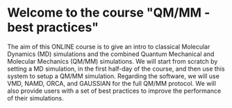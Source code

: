 # Welcome to the course "QM/MM - best practices" 

The aim of this ONLINE course is to give an intro to classical Molecular Dynamics (MD) simulations and the combined Quantum Mechanical and Molecular Mechanics (QM/MM) simulations. We will start from scratch by setting a MD simulation, in the first half-day of the course, and then use this system to setup a QM/MM simulation. Regarding the software, we will use VMD, NAMD, ORCA, and GAUSSIAN for the full QM/MM protocol. We will also provide users with a set of best practices to improve the performance of their simulations. 

